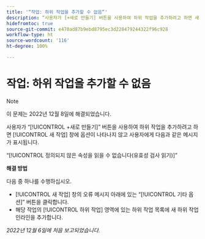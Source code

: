 ```yaml
---
title: '“작업: 하위 작업을 추가할 수 없음”'
description: “사용자가 [+새로 만들기] 버튼을 사용하여 하위 작업을 추가하려고 하면 새 작업 창에 옵션이 나타나지 않고 사용자에게 오류 메시지가 표시됩니다.”
hidefromtoc: true
source-git-commit: e470ad87b9ebd8795ec3d228479244322f96c928
workflow-type: ht
source-wordcount: '116'
ht-degree: 100%

---
```



# 작업: 하위 작업을 추가할 수 없음

>[!NOTE]
>
>이 문제는 2022년 12월 8일에 해결되었습니다.

사용자가 “[!UICONTROL +새로 만들기]” 버튼을 사용하여 하위 작업을 추가하려고 하면 [!UICONTROL 새 작업] 창에 옵션이 나타나지 않고 사용자에게 다음과 같은 메시지가 표시됩니다.

“[!UICONTROL 정의되지 않은 속성을 읽을 수 없습니다(유효성 검사 읽기)]”

**해결 방법**

다음 중 하나를 수행하십시오.

* [!UICONTROL 새 작업] 창의 오류 메시지 아래에 있는 “[!UICONTROL 기타 옵션]” 버튼을 클릭합니다.
* 해당 작업의 [!UICONTROL 하위 작업] 영역에 있는 하위 작업 목록에 새 하위 작업 인라인을 추가합니다.

_2022년 12월 6일에 처음 보고되었습니다._

